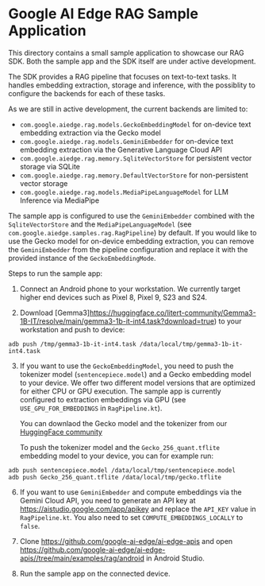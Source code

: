 # Google AI Edge RAG Sample Application

This directory contains a small sample application to showcase our RAG SDK. Both the sample app and
the SDK itself are under active development.

The SDK provides a RAG pipeline that focuses on text-to-text tasks. It handles embedding extraction,
storage and inference, with the possiblity to configure the backends for each of these tasks.

As we are still in active development, the current backends are limited to:

- `com.google.aiedge.rag.models.GeckoEmbeddingModel` for on-device text embedding extraction via the
  Gecko model
- `com.google.aiedge.rag.models.GeminiEmbedder` for on-device text embedding extraction via the
  Generative Language Cloud API
- `com.google.aiedge.rag.memory.SqliteVectorStore` for persistent vector storage via SQLite
- `com.google.aiedge.rag.memory.DefaultVectorStore` for non-persistent vector storage
- `com.google.aiedge.rag.models.MediaPipeLanguageModel` for LLM Inference via MediaPipe

The sample app is configured to use the `GeminiEmbedder` combined with the `SqliteVectorStore` and
the `MediaPipeLanguageModel` (see `com.google.aiedge.samples.rag.RagPipeline`) by default. If you
would like to use the Gecko model for on-device embedding extraction, you can remove
the `GeminiEmbedder` from the pipeline configuration and replace it with the provided instance of
the `GeckoEmbeddingMode`.

Steps to run the sample app:

1) Connect an Android phone to your workstation. We currently target higher end devices such as
   Pixel 8, Pixel 9, S23 and S24.

2) Download [Gemma3]https://huggingface.co/litert-community/Gemma3-1B-IT/resolve/main/gemma3-1b-it-int4.task?download=true) to your workstation and push to device:

```
adb push /tmp/gemma3-1b-it-int4.task /data/local/tmp/gemma3-1b-it-int4.task
```

3) If you want to use the `GeckoEmbeddingModel`, you need to push the tokenizer
   model (`sentencepiece.model`) and a Gecko embedding model to your device. We offer two different
   model versions that are optimized for either CPU or GPU execution. The sample app is currently
   configured to extraction embeddings via GPU (see `USE_GPU_FOR_EMBEDDINGS` in `RagPipeline.kt`).

   You can downlaod the Gecko model and the tokenizer from our [HuggingFace community](https://huggingface.co/litert-community/Gecko-110m-en)

   To push the tokenizer model and the `Gecko_256_quant.tflite` embedding model to your device, you
   can for example run:

```
adb push sentencepiece.model /data/local/tmp/sentencepiece.model
adb push Gecko_256_quant.tflite /data/local/tmp/gecko.tflite
```

6) If you want to use `GeminiEmbedder` and compute embeddings via the Gemini Cloud API, you need to
   generate an API key at https://aistudio.google.com/app/apikey and replace the `API_KEY` value in
   `RagPipeline.kt`. You also need to set `COMPUTE_EMBEDDINGS_LOCALLY` to `false`.

7) Clone https://github.com/google-ai-edge/ai-edge-apis and
   open https://github.com/google-ai-edge/ai-edge-apis//tree/main/examples/rag/android in Android
   Studio.

8) Run the sample app on the connected device.
